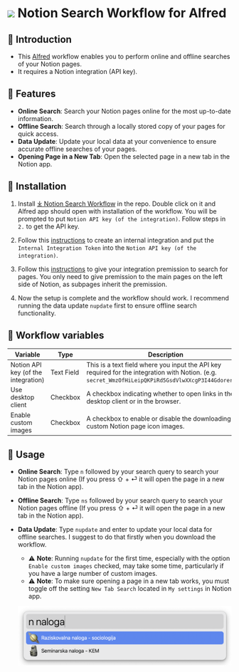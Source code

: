 # <img src="images/notionxalfred.png" width="64"> Notion Search Workflow for Alfred

## 🤔 Introduction

- This [Alfred](https://www.alfredapp.com/) workflow enables you to perform online and offline searches of your Notion pages.
- It requires a Notion integration (API key).

## 🌟 Features

- **Online Search**: Search your Notion pages online for the most up-to-date information.
- **Offline Search**: Search through a locally stored copy of your pages for quick access.
- **Data Update**: Update your local data at your convenience to ensure accurate offline searches of your pages.
- **Opening Page in a New Tab**: Open the selected page in a new tab in the Notion app.

## 🚀 Installation

1. Install [⤓ Notion Search Workflow](https://github.com/svenko99/alfred-notion/releases/latest/download/Notion.search.alfredworkflow) in the repo. Double click on it and Alfred app should open with installation of the workflow. You will be prompted to put `Notion API key (of the integration)`. Follow steps in `2.` to get the API key.

2. Follow this [instructions](https://www.notion.so/help/create-integrations-with-the-notion-api#create-an-internal-integration) to create an internal integration and put the `Internal Integration Token` into the `Notion API key (of the integration)`.

3. Follow this [instructions](https://developers.notion.com/docs/create-a-notion-integration#give-your-integration-page-permissions) to give your integration premission to search for pages. You only need to give premission to the main pages on the left side of Notion, as subpages inherit the premission.

4. Now the setup is complete and the workflow should work. I recommend running the data update `nupdate` first to ensure offline search functionality.

## 🔧 Workflow variables



|Variable   |Type   |Description   |
|---|---|---|
|Notion API key (of the integration)|Text Field   |This is a text field where you input the API key required for the integration with Notion. (e.g. `secret_WmzOfHiLeipQKPiRd5GsdVlwXXcgP3I44GdoreruIV`)    |
|Use desktop client|Checkbox   |A checkbox indicating whether to open links in the desktop client or in the browser.    |
|Enable custom images   | Checkbox   |A checkbox to enable or disable the downloading of custom Notion page icon images.|


## 🔄 Usage

- **Online Search**: Type `n` followed by your search query to search your Notion pages online (If you press ⇧ + ⏎ it will open the page in a new tab in the Notion app).
- **Offline Search**: Type `ns` followed by your search query to search your Notion pages offline (If you press ⇧ + ⏎ it will open the page in a new tab in the Notion app).
- **Data Update**: Type `nupdate` and enter to update your local data for offline searches. I suggest to do that firstly when you download the workflow.

  - ⚠️ **Note**: Running `nupdate` for the first time, especially with the option `Enable custom images` checked, may take some time, particularly if you have a large number of custom images.
  - ⚠️ **Note**: To make sure opening a page in a new tab works, you must toggle off the setting `New Tab Search` located in `My settings` in Notion app.

  ![screenshot](images/screenshot1.png)

